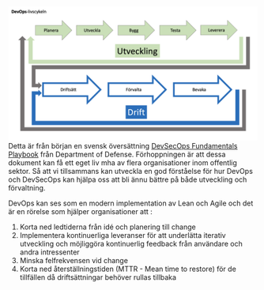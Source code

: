 ![Devops-livscykeln](img/devopslivscykeln.png)
Detta är från början en svensk översättning [DevSecOps Fundamentals Playbook](https://public.cyber.mil/dod-enterprise-devsecops-2/) från Department of Defense. Förhoppningen är att dessa dokument kan få ett eget liv mha av flera organisationer inom offentlig sektor. Så att vi tillsammans kan utveckla en god förståelse för hur DevOps och DevSecOps kan hjälpa oss att bli ännu bättre på både utveckling och förvaltning. 

DevOps kan ses som en modern implementation av Lean och Agile och det är en rörelse som hjälper organisationer att : 
1. Korta ned ledtiderna från idé och planering till change  
2. Implementera kontinuerliga leveranser för att underlätta iterativ utveckling och möjliggöra kontinuerlig feedback från användare och andra intressenter  
3. Minska felfrekvensen vid change  
4. Korta ned återställningstiden (MTTR - Mean time to restore) för de tillfällen då driftsättningar behöver rullas tillbaka  